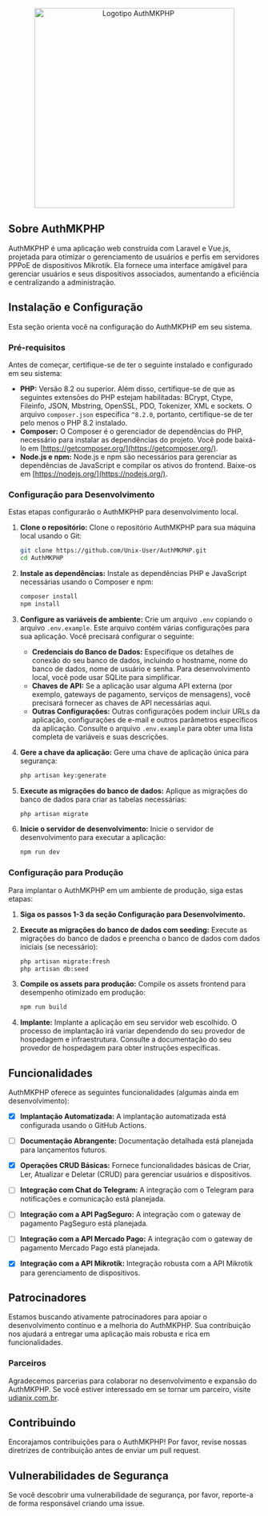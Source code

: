 <p align="center"><a href="https://github.com/Unix-User/AuthMKPHP" target="_blank"><img src="https://user-images.githubusercontent.com/38821945/192930836-6be0ee28-7206-4651-a18c-da7e8ab99a11.svg" width="400" alt="Logotipo AuthMKPHP"></a></p>

## Sobre AuthMKPHP

AuthMKPHP é uma aplicação web construída com Laravel e Vue.js, projetada para otimizar o gerenciamento de usuários e perfis em servidores PPPoE de dispositivos Mikrotik. Ela fornece uma interface amigável para gerenciar usuários e seus dispositivos associados, aumentando a eficiência e centralizando a administração.

## Instalação e Configuração

Esta seção orienta você na configuração do AuthMKPHP em seu sistema.

### Pré-requisitos

Antes de começar, certifique-se de ter o seguinte instalado e configurado em seu sistema:

* **PHP:** Versão 8.2 ou superior. Além disso, certifique-se de que as seguintes extensões do PHP estejam habilitadas: BCrypt, Ctype, Fileinfo, JSON, Mbstring, OpenSSL, PDO, Tokenizer, XML e sockets. O arquivo `composer.json` especifica `^8.2.0`, portanto, certifique-se de ter pelo menos o PHP 8.2 instalado.
* **Composer:** O Composer é o gerenciador de dependências do PHP, necessário para instalar as dependências do projeto. Você pode baixá-lo em [https://getcomposer.org/](https://getcomposer.org/).
* **Node.js e npm:** Node.js e npm são necessários para gerenciar as dependências de JavaScript e compilar os ativos do frontend. Baixe-os em [https://nodejs.org/](https://nodejs.org/).


### Configuração para Desenvolvimento

Estas etapas configurarão o AuthMKPHP para desenvolvimento local.

1. **Clone o repositório:** Clone o repositório AuthMKPHP para sua máquina local usando o Git:
   ```bash
   git clone https://github.com/Unix-User/AuthMKPHP.git
   cd AuthMKPHP
   ```

2. **Instale as dependências:** Instale as dependências PHP e JavaScript necessárias usando o Composer e npm:
   ```bash
   composer install
   npm install
   ```

3. **Configure as variáveis de ambiente:** Crie um arquivo `.env` copiando o arquivo `.env.example`. Este arquivo contém várias configurações para sua aplicação. Você precisará configurar o seguinte:

    * **Credenciais do Banco de Dados:** Especifique os detalhes de conexão do seu banco de dados, incluindo o hostname, nome do banco de dados, nome de usuário e senha. Para desenvolvimento local, você pode usar SQLite para simplificar.
    * **Chaves de API:** Se a aplicação usar alguma API externa (por exemplo, gateways de pagamento, serviços de mensagens), você precisará fornecer as chaves de API necessárias aqui.
    * **Outras Configurações:** Outras configurações podem incluir URLs da aplicação, configurações de e-mail e outros parâmetros específicos da aplicação. Consulte o arquivo `.env.example` para obter uma lista completa de variáveis e suas descrições.

4. **Gere a chave da aplicação:** Gere uma chave de aplicação única para segurança:
   ```bash
   php artisan key:generate
   ```

5. **Execute as migrações do banco de dados:** Aplique as migrações do banco de dados para criar as tabelas necessárias:
   ```bash
   php artisan migrate
   ```

6. **Inicie o servidor de desenvolvimento:** Inicie o servidor de desenvolvimento para executar a aplicação:
   ```bash
   npm run dev
   ```

### Configuração para Produção

Para implantar o AuthMKPHP em um ambiente de produção, siga estas etapas:

1. **Siga os passos 1-3 da seção Configuração para Desenvolvimento.**

2. **Execute as migrações do banco de dados com seeding:** Execute as migrações do banco de dados e preencha o banco de dados com dados iniciais (se necessário):
   ```bash
   php artisan migrate:fresh
   php artisan db:seed
   ```

3. **Compile os assets para produção:** Compile os assets frontend para desempenho otimizado em produção:
   ```bash
   npm run build
   ```

4. **Implante:** Implante a aplicação em seu servidor web escolhido. O processo de implantação irá variar dependendo do seu provedor de hospedagem e infraestrutura. Consulte a documentação do seu provedor de hospedagem para obter instruções específicas.


## Funcionalidades

AuthMKPHP oferece as seguintes funcionalidades (algumas ainda em desenvolvimento):

- [x] **Implantação Automatizada:** A implantação automatizada está configurada usando o GitHub Actions.
- [ ] **Documentação Abrangente:** Documentação detalhada está planejada para lançamentos futuros.
- [x] **Operações CRUD Básicas:** Fornece funcionalidades básicas de Criar, Ler, Atualizar e Deletar (CRUD) para gerenciar usuários e dispositivos.
- [ ] **Integração com Chat do Telegram:** A integração com o Telegram para notificações e comunicação está planejada.
- [ ] **Integração com a API PagSeguro:** A integração com o gateway de pagamento PagSeguro está planejada.
- [ ] **Integração com a API Mercado Pago:** A integração com o gateway de pagamento Mercado Pago está planejada.
- [x] **Integração com a API Mikrotik:** Integração robusta com a API Mikrotik para gerenciamento de dispositivos.


## Patrocinadores

Estamos buscando ativamente patrocinadores para apoiar o desenvolvimento contínuo e a melhoria do AuthMKPHP. Sua contribuição nos ajudará a entregar uma aplicação mais robusta e rica em funcionalidades.

### Parceiros

Agradecemos parcerias para colaborar no desenvolvimento e expansão do AuthMKPHP. Se você estiver interessado em se tornar um parceiro, visite [udianix.com.br](udianix.com.br).


## Contribuindo

Encorajamos contribuições para o AuthMKPHP! Por favor, revise nossas diretrizes de contribuição antes de enviar um pull request.


## Vulnerabilidades de Segurança

Se você descobrir uma vulnerabilidade de segurança, por favor, reporte-a de forma responsável criando uma issue.
